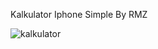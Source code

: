 Kalkulator Iphone Simple By RMZ


![kalkulator](https://github.com/kazuRW/Kalkulator-Iphone/assets/67783779/10daff75-d101-4cd7-9bd5-8943294ac4cf)
